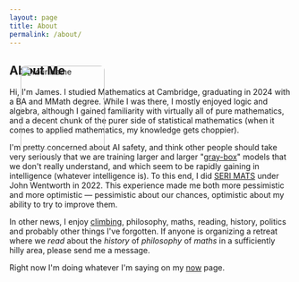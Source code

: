 ```yaml
---
layout: page
title: About
permalink: /about/
---
```


<div style="position: relative;">
    <img src="/path/to/your-image.jpg" alt="Your Name" class="about-image">
</div>

## About Me

Hi, I'm James. I studied Mathematics at Cambridge, graduating in 2024 with a BA and MMath degree. While I was there, I mostly enjoyed logic and algebra, although I gained familiarity with virtually all of pure mathematics, and a decent chunk of the purer side of statistical mathematics (when it comes to applied mathematics, my knowledge gets choppier). 

I'm pretty concerned about AI safety, and think other people should take very seriously that we are training larger and larger "[gray-box](/posts/gray-box)" models that we don't really understand, and which seem to be rapidly gaining in intelligence (whatever intelligence is). To this end, I did [SERI MATS](https://www.matsprogram.org/) under John Wentworth in 2022. This experience made me both more pessimistic and more optimistic — pessimistic about our chances, optimistic about my ability to try to improve them.

In other news, I enjoy [climbing](/galleries/climbing_photos), philosophy, maths, reading, history, politics and probably other things I've forgotten. If anyone is organizing a retreat where we *read* about the *history* of *philosophy* of *maths* in a sufficiently hilly area, please send me a message.

Right now I'm doing whatever I'm saying on my [now](/now/) page.


















<style>
.about-image {
    position: absolute;
    top: 0;
    left: 0;
    width: 150px; /* Adjust the width to your preference */
    height: auto; /* Maintain aspect ratio */
    margin: 20px; /* Add some space around the image */
    border-radius: 8px; /* Optional: round the corners */
}
@media (max-width: 600px) {
    .about-image {
        width: 100px; /* Adjust size for smaller screens */
        margin: 10px; /* Reduce margin on smaller screens */
    }
}
</style>